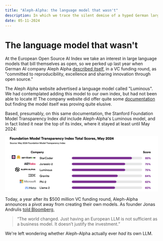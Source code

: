 ```yaml
--- 
title: "Aleph-Alpha: the language model that wasn't"
description: In which we trace the silent demise of a hyped German large language model
date: 05-11-2024
---
```

# The language model that wasn't

At the European Open Source AI Index we take an interest in large language models that bill themselves as open, so we perked up last year when German AI company Aleph Alpha [described itself](https://aleph-alpha.com/aleph-alpha-raises-a-total-investment-of-more-than-half-a-billion-us-dollars-from-a-consortium-of-industry-leaders-and-new-investors/), in a VC funding round, as "committed to reproducibility, excellence and sharing innovation through open source."

The Aleph Alpha website advertised a language model called "Luminous". We had contemplated adding this model to our own index, but had not been able to locate it! The company website did offer quite some [documentation](https://docs.aleph-alpha.com/docs/Deprecated%20Luminous/Deprecated-Luminous/Deprecated-Luminous/) but finding the model itself was proving quite elusive.

Based, presumably, on this same documentation, the Stanford Foundation Model Transparency Index _did_ include Aleph-Alpha's Luminous model, and in fact listed it near the top of its index, where it stayed at least until May 2024:

![FMTI scores showing Aleph Alpha's Luminous model at third place](/images/fmti-total-scores-may2024.png "FMTI Scores May 2024")

Today, a year after its $500 million VC funding round, Aleph-Alpha announces a pivot away from creating their own models. As founder Jonas Andrulis [told Bloomberg](https://archive.ph/fbUK2), 

> “The world changed. Just having an European LLM is not sufficient as a business model. It doesn’t justify the investment.”

We're left wondering whether Aleph-Alpha actually ever _had_ its own LLM.
